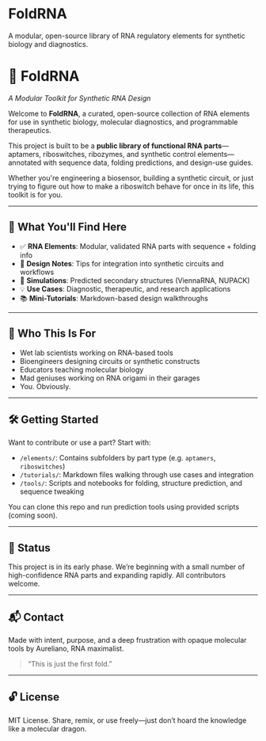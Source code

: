 # FoldRNA
A modular, open-source library of RNA regulatory elements for synthetic biology and diagnostics.
# 🧬 FoldRNA

*A Modular Toolkit for Synthetic RNA Design*

Welcome to **FoldRNA**, a curated, open-source collection of RNA elements for use in synthetic biology, molecular diagnostics, and programmable therapeutics.

This project is built to be a **public library of functional RNA parts**—aptamers, riboswitches, ribozymes, and synthetic control elements—annotated with sequence data, folding predictions, and design-use guides.

Whether you're engineering a biosensor, building a synthetic circuit, or just trying to figure out how to make a riboswitch behave for once in its life, this toolkit is for you.

---

## 🧩 What You'll Find Here

- ✅ **RNA Elements**: Modular, validated RNA parts with sequence + folding info
- 📐 **Design Notes**: Tips for integration into synthetic circuits and workflows
- 🔬 **Simulations**: Predicted secondary structures (ViennaRNA, NUPACK)
- 💡 **Use Cases**: Diagnostic, therapeutic, and research applications
- 📚 **Mini-Tutorials**: Markdown-based design walkthroughs

---

## 🧪 Who This Is For

- Wet lab scientists working on RNA-based tools
- Bioengineers designing circuits or synthetic constructs
- Educators teaching molecular biology
- Mad geniuses working on RNA origami in their garages
- You. Obviously.

---

## 🛠️ Getting Started

Want to contribute or use a part? Start with:

- `/elements/`: Contains subfolders by part type (e.g. `aptamers`, `riboswitches`)
- `/tutorials/`: Markdown files walking through use cases and integration
- `/tools/`: Scripts and notebooks for folding, structure prediction, and sequence tweaking

You can clone this repo and run prediction tools using provided scripts (coming soon).

---

## 🌱 Status

This project is in its early phase. We’re beginning with a small number of high-confidence RNA parts and expanding rapidly. All contributors welcome.

---

## 📬 Contact

Made with intent, purpose, and a deep frustration with opaque molecular tools by Aureliano, RNA maximalist.

> “This is just the first fold.”

---

## 🔓 License

MIT License. Share, remix, or use freely—just don’t hoard the knowledge like a molecular dragon.

